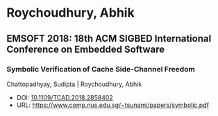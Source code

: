 # Roychoudhury, Abhik

## EMSOFT 2018: 18th ACM SIGBED International Conference on Embedded Software

### Symbolic Verification of Cache Side-Channel Freedom
Chattopadhyay, Sudipta | Roychoudhury, Abhik
* DOI: [10.1109/TCAD.2018.2858402](https://doi.org/10.1109/TCAD.2018.2858402)
* URL: <https://www.comp.nus.edu.sg/~tsunami/papers/symbolic.pdf>

